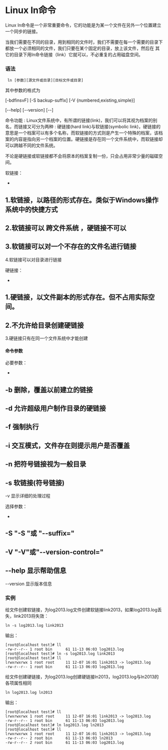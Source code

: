 # Linux ln命令

Linux ln命令是一个非常重要命令，它的功能是为某一个文件在另外一个位置建立一个同步的链接。

当我们需要在不同的目录，用到相同的文件时，我们不需要在每一个需要的目录下都放一个必须相同的文件，我们只要在某个固定的目录，放上该文件，然后在 其它的目录下用ln命令链接（link）它就可以，不必重复的占用磁盘空间。

### 语法

     ln [参数][源文件或目录][目标文件或目录]

其中参数的格式为

[-bdfinsvF] [-S backup-suffix] [-V {numbered,existing,simple}]

[--help] [--version] [--]

命令功能 : 
Linux文件系统中，有所谓的链接(link)，我们可以将其视为档案的别名，而链接又可分为两种 : 硬链接(hard link)与软链接(symbolic link)，硬链接的意思是一个档案可以有多个名称，而软链接的方式则是产生一个特殊的档案，该档案的内容是指向另一个档案的位置。硬链接是存在同一个文件系统中，而软链接却可以跨越不同的文件系统。

不论是硬链接或软链接都不会将原本的档案复制一份，只会占用非常少量的磁碟空间。

软链接：

- 
1.软链接，以路径的形式存在。类似于Windows操作系统中的快捷方式
- 
2.软链接可以 跨文件系统 ，硬链接不可以
- 
3.软链接可以对一个不存在的文件名进行链接
- 
4.软链接可以对目录进行链接

硬链接：

- 
1.硬链接，以文件副本的形式存在。但不占用实际空间。
- 
2.不允许给目录创建硬链接
- 
3.硬链接只有在同一个文件系统中才能创建

#### 命令参数

必要参数：

- 
-b 删除，覆盖以前建立的链接
- 
-d 允许超级用户制作目录的硬链接
- 
-f 强制执行
- 
-i 交互模式，文件存在则提示用户是否覆盖
- 
-n 把符号链接视为一般目录
- 
-s 软链接(符号链接)
- 
-v 显示详细的处理过程

选择参数：

- 
-S "-S "或 "--suffix="
- 
-V "-V"或"--version-control="
- 
--help 显示帮助信息
- 
--version 显示版本信息

### 实例

给文件创建软链接，为log2013.log文件创建软链接link2013，如果log2013.log丢失，link2013将失效：

    ln -s log2013.log link2013

输出：

    [root@localhost test]# ll
    -rw-r--r-- 1 root bin      61 11-13 06:03 log2013.log
    [root@localhost test]# ln -s log2013.log link2013
    [root@localhost test]# ll
    lrwxrwxrwx 1 root root     11 12-07 16:01 link2013 -> log2013.log
    -rw-r--r-- 1 root bin      61 11-13 06:03 log2013.log
    

给文件创建硬链接，为log2013.log创建硬链接ln2013，log2013.log与ln2013的各项属性相同

    ln log2013.log ln2013

输出：

    [root@localhost test]# ll
    lrwxrwxrwx 1 root root     11 12-07 16:01 link2013 -> log2013.log
    -rw-r--r-- 1 root bin      61 11-13 06:03 log2013.log
    [root@localhost test]# ln log2013.log ln2013
    [root@localhost test]# ll
    lrwxrwxrwx 1 root root     11 12-07 16:01 link2013 -> log2013.log
    -rw-r--r-- 2 root bin      61 11-13 06:03 ln2013
    -rw-r--r-- 2 root bin      61 11-13 06:03 log2013.log
    